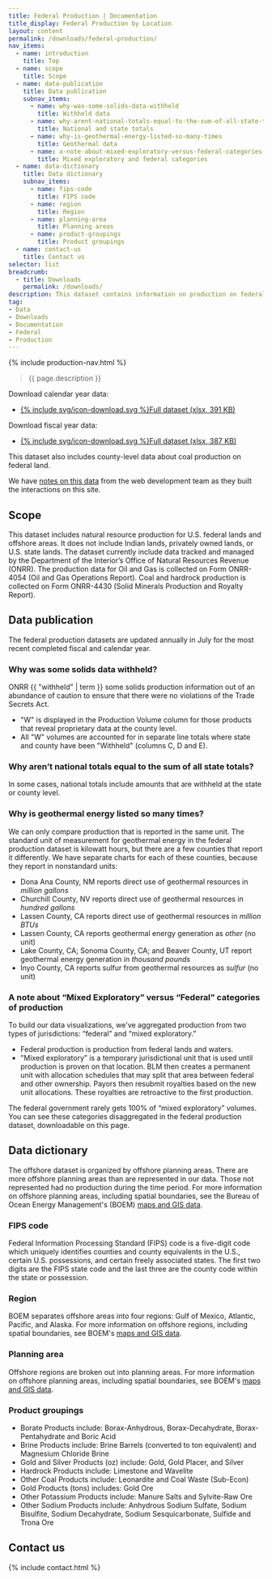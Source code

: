 ```yaml
---
title: Federal Production | Documentation
title_display: Federal Production by Location
layout: content
permalink: /downloads/federal-production/
nav_items:
  - name: introduction
    title: Top
  - name: scope
    title: Scope
  - name: data-publication
    title: Data publication
    subnav_items:
      - name: why-was-some-solids-data-withheld
        title: Withheld data
      - name: why-arent-national-totals-equal-to-the-sum-of-all-state-totals
        title: National and state totals
      - name: why-is-geothermal-energy-listed-so-many-times
        title: Geothermal data
      - name: a-note-about-mixed-exploratory-versus-federal-categories-of-production
        title: Mixed exploratory and federal categories
  - name: data-dictionary
    title: Data dictionary
    subnav_items:
      - name: fips-code
        title: FIPS code
      - name: region
        title: Region
      - name: planning-area
        title: Planning areas
      - name: product-groupings
        title: Product groupings
  - name: contact-us
    title: Contact us
selector: list
breadcrumb:
  - title: Downloads
    permalink: /downloads/
description: This dataset contains information on production on federal lands and waters. We have versions of these datasets available for calendar years 2008-2017 and for fiscal years 2008-2017.
tag:
- Data
- Downloads
- Documentation
- Federal
- Production
---
```


{% include production-nav.html %}

> {{ page.description }}


<p class="downloads-download_links-intro">Download calendar year data:
  <ul class="downloads-download_links list-unstyled">
    <li><a href="{{site.baseurl}}/downloads/federal_production_CY08-17.xlsx">{% include svg/icon-download.svg %}Full dataset (xlsx, 391 KB)</a></li>
  </ul>
</p>

<p class="downloads-download_links-intro">Download fiscal year data:
  <ul class="downloads-download_links list-unstyled">
    <li><a href="{{site.baseurl}}/downloads/federal_production_FY2008-2017_2018-06-15.xlsx">{% include svg/icon-download.svg %}Full dataset (xlsx, 387 KB)</a></li>
  </ul>
</p>

This dataset also includes county-level data about coal production on federal land.

We have [notes on this data](https://github.com/onrr/doi-extractives-data/wiki/Data-Catalog#federal-production) from the web development team as they built the interactions on this site.

## Scope

This dataset includes natural resource production for U.S. federal lands and offshore areas. It does not include Indian lands, privately owned lands, or U.S. state lands. The dataset currently include data tracked and managed by the Department of the Interior’s Office of Natural Resources Revenue (ONRR). The production data for Oil and Gas is collected on Form ONRR-4054 (Oil and Gas Operations Report). Coal and hardrock production is collected on Form ONRR-4430 (Solid Minerals Production and Royalty Report).

## Data publication

The federal production datasets are updated annually in July for the most recent completed fiscal and calendar year.

### Why was some solids data withheld?

ONRR {{ "withheld" | term }} some solids production information out of an abundance of caution to ensure that there were no violations of the Trade Secrets Act.

* "W" is displayed in the Production Volume column for those products that reveal proprietary data at the county level.
* All "W" volumes are accounted for in separate line totals where state and county have been "Withheld" (columns C, D and E).

### Why aren’t national totals equal to the sum of all state totals?

In some cases, national totals include amounts that are withheld at the state or county level.

### Why is geothermal energy listed so many times?

We can only compare production that is reported in the same unit. The standard unit of measurement for geothermal energy in the federal production dataset is kilowatt hours, but there are a few counties that report it differently. We have separate charts for each of these counties, because they report in nonstandard units:

* Dona Ana County, NM reports direct use of geothermal resources in _million gallons_
* Churchill County, NV reports direct use of geothermal resources in _hundred gallons_
* Lassen County, CA reports direct use of geothermal resources in _million BTUs_
* Lassen County, CA reports geothermal energy generation as _other_ (no unit)
* Lake County, CA; Sonoma County, CA; and Beaver County, UT report geothermal energy generation in _thousand pounds_
* Inyo County, CA reports sulfur from geothermal resources as _sulfur_ (no unit)

### A note about “Mixed Exploratory” versus “Federal” categories of production

To build our data visualizations, we've aggregated production from two types of jurisdictions: “federal” and “mixed exploratory.”

* Federal production is production from federal lands and waters.
* "Mixed exploratory” is a temporary jurisdictional unit that is used until production is proven on that location. BLM then creates a permanent unit with allocation schedules that may split that area between federal and other ownership. Payors then resubmit royalties based on the new unit  allocations. These royalties are retroactive to the first production.

The federal government rarely gets 100% of “mixed exploratory” volumes. You can see these categories disaggregated in the federal production dataset, downloadable on this page.

## Data dictionary

The offshore dataset is organized by offshore planning areas. There are more offshore planning areas than are represented in our data. Those not represented had no production during the time period. For more information on offshore planning areas, including spatial boundaries, see the Bureau of Ocean Energy Management's (BOEM) [maps and GIS data](http://www.boem.gov/Maps-and-GIS-Data/).

### FIPS code

Federal Information Processing Standard (FIPS) code is a five-digit code which uniquely identifies counties and county equivalents in the U.S., certain U.S. possessions, and certain freely associated states. The first two digits are the FIPS state code and the last three are the county code within the state or possession.

### Region

BOEM separates offshore areas into four regions: Gulf of Mexico, Atlantic, Pacific, and Alaska. For more information on offshore regions, including spatial boundaries, see BOEM's [maps and GIS data](http://www.boem.gov/Maps-and-GIS-Data/).

### Planning area

Offshore regions are broken out into planning areas. For more information on offshore planning areas, including spatial boundaries, see BOEM's [maps and GIS data](http://www.boem.gov/Maps-and-GIS-Data/).

### Product groupings

* Borate Products include: Borax-Anhydrous, Borax-Decahydrate, Borax-Pentahydrate and Boric Acid
* Brine Products include: Brine Barrels (converted to ton equivalent) and Magnesium Chloride Brine
* Gold and Silver Products (oz) include: Gold, Gold Placer, and Silver
* Hardrock Products include: Limestone and Wavelite
* Other Coal Products include: Leonardite and Coal Waste (Sub-Econ)
* Gold Products (tons) includes: Gold Ore
* Other Potassium Products include: Manure Salts and Sylvite-Raw Ore
* Other Sodium Products include: Anhydrous Sodium Sulfate, Sodium Bisulfite, Sodium Decahydrate, Sodium Sesquicarbonate, Sulfide and Trona Ore

## Contact us

{% include contact.html %}
